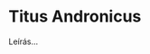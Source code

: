 <!-- ======================================================================
--- Search engine
title:          Titus Andronicus
keywords:       Titus Andronicus, tragédia
description:    William Shakespeare: Titus Andronicus.
--- Menu system
order:          100
text:           Titus Andronicus
hidden:         false
umbel:          false
--- Page properties
id:             /tragedies/titus-andronicus
document:       
layout:         layout-2-left
$-left:         play-list
======================================================================= -->

# Titus Andronicus

Leírás...
